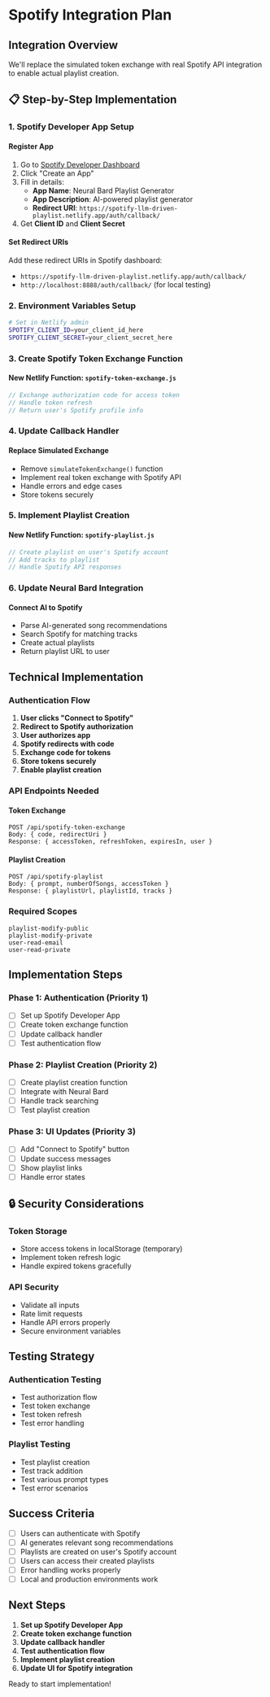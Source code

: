 # Spotify Integration Plan

## **Integration Overview**

We'll replace the simulated token exchange with real Spotify API integration to enable actual playlist creation.

## 📋 **Step-by-Step Implementation**

### **1. Spotify Developer App Setup**

#### **Register App**

1. Go to [Spotify Developer Dashboard](https://developer.spotify.com/dashboard/)
2. Click "Create an App"
3. Fill in details:
   - **App Name**: Neural Bard Playlist Generator
   - **App Description**: AI-powered playlist generator
   - **Redirect URI**: `https://spotify-llm-driven-playlist.netlify.app/auth/callback/`
4. Get **Client ID** and **Client Secret**

#### **Set Redirect URIs**

Add these redirect URIs in Spotify dashboard:

- `https://spotify-llm-driven-playlist.netlify.app/auth/callback/`
- `http://localhost:8888/auth/callback/` (for local testing)

### **2. Environment Variables Setup**

```bash
# Set in Netlify admin
SPOTIFY_CLIENT_ID=your_client_id_here
SPOTIFY_CLIENT_SECRET=your_client_secret_here
```

### **3. Create Spotify Token Exchange Function**

#### **New Netlify Function: `spotify-token-exchange.js`**

```javascript
// Exchange authorization code for access token
// Handle token refresh
// Return user's Spotify profile info
```

### **4. Update Callback Handler**

#### **Replace Simulated Exchange**

- Remove `simulateTokenExchange()` function
- Implement real token exchange with Spotify API
- Handle errors and edge cases
- Store tokens securely

### **5. Implement Playlist Creation**

#### **New Netlify Function: `spotify-playlist.js`**

```javascript
// Create playlist on user's Spotify account
// Add tracks to playlist
// Handle Spotify API responses
```

### **6. Update Neural Bard Integration**

#### **Connect AI to Spotify**

- Parse AI-generated song recommendations
- Search Spotify for matching tracks
- Create actual playlists
- Return playlist URL to user

## **Technical Implementation**

### **Authentication Flow**

1. **User clicks "Connect to Spotify"**
2. **Redirect to Spotify authorization**
3. **User authorizes app**
4. **Spotify redirects with code**
5. **Exchange code for tokens**
6. **Store tokens securely**
7. **Enable playlist creation**

### **API Endpoints Needed**

#### **Token Exchange**

```text
POST /api/spotify-token-exchange
Body: { code, redirectUri }
Response: { accessToken, refreshToken, expiresIn, user }
```

#### **Playlist Creation**

```text
POST /api/spotify-playlist
Body: { prompt, numberOfSongs, accessToken }
Response: { playlistUrl, playlistId, tracks }
```

### **Required Scopes**

```text
playlist-modify-public
playlist-modify-private
user-read-email
user-read-private
```

## **Implementation Steps**

### **Phase 1: Authentication (Priority 1)**

- [ ] Set up Spotify Developer App
- [ ] Create token exchange function
- [ ] Update callback handler
- [ ] Test authentication flow

### **Phase 2: Playlist Creation (Priority 2)**

- [ ] Create playlist creation function
- [ ] Integrate with Neural Bard
- [ ] Handle track searching
- [ ] Test playlist creation

### **Phase 3: UI Updates (Priority 3)**

- [ ] Add "Connect to Spotify" button
- [ ] Update success messages
- [ ] Show playlist links
- [ ] Handle error states

## 🔒 **Security Considerations**

### **Token Storage**

- Store access tokens in localStorage (temporary)
- Implement token refresh logic
- Handle expired tokens gracefully

### **API Security**

- Validate all inputs
- Rate limit requests
- Handle API errors properly
- Secure environment variables

## **Testing Strategy**

### **Authentication Testing**

- Test authorization flow
- Test token exchange
- Test token refresh
- Test error handling

### **Playlist Testing**

- Test playlist creation
- Test track addition
- Test various prompt types
- Test error scenarios

## **Success Criteria**

- [ ] Users can authenticate with Spotify
- [ ] AI generates relevant song recommendations
- [ ] Playlists are created on user's Spotify account
- [ ] Users can access their created playlists
- [ ] Error handling works properly
- [ ] Local and production environments work

## **Next Steps**

1. **Set up Spotify Developer App**
2. **Create token exchange function**
3. **Update callback handler**
4. **Test authentication flow**
5. **Implement playlist creation**
6. **Update UI for Spotify integration**

Ready to start implementation!
